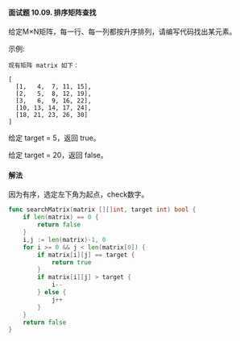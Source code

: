 #### 面试题 10.09. 排序矩阵查找
给定M×N矩阵，每一行、每一列都按升序排列，请编写代码找出某元素。

示例:
```
现有矩阵 matrix 如下：

[
  [1,   4,  7, 11, 15],
  [2,   5,  8, 12, 19],
  [3,   6,  9, 16, 22],
  [10, 13, 14, 17, 24],
  [18, 21, 23, 26, 30]
]
```
给定 target = 5，返回 true。

给定 target = 20，返回 false。

#### 解法
因为有序，选定左下角为起点，check数字。

```go
func searchMatrix(matrix [][]int, target int) bool {
    if len(matrix) == 0 {
        return false
    }
    i,j := len(matrix)-1, 0
    for i >= 0 && j < len(matrix[0]) {
        if matrix[i][j] == target {
            return true
        }
        if matrix[i][j] > target {
            i--
        } else {
            j++
        }
    }
    return false
}
```